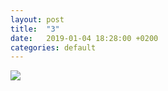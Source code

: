 ```yaml
---
layout: post
title:  "3"
date:   2019-01-04 18:28:00 +0200
categories: default
---
```

<img src="{{ site.url }}/assets/content/bxlapu7Z.png"/>